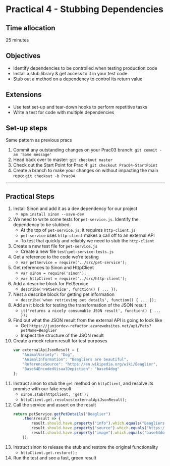 # Practical 4 - Stubbing Dependencies

## Time allocation
25 minutes

## Objectives
* Identify dependencies to be controlled when testing production code
* Install a stub library & get access to it in your test code
* Stub out a method on a dependency to control its return value

## Extensions
* Use test set-up and tear-down hooks to perform repetitive tasks
* Write a test for code with multiple dependencies

## Set-up steps
Same pattern as previous pracs
1. Commit any outstanding changes on your Prac03 branch: `git commit -am 'Some message'`
1. Head back over to master: `git checkout master`
1. Check out the Start Point for Prac 4: `git checkout Prac04-StartPoint`
1. Create a branch to make your changes on without impacting the main repo: `git checkout -b Prac04`

---

## Practical Steps
1. Install Sinon and add it as a dev dependency for our project
    - `npm install sinon --save-dev`
1. We need to write some tests for `pet-service.js`. Identify the dependency to be stubbed.
    - At the top of `pet-service.js`, it requires `http-client.js`
    - `pet-service` uses `http-client` makes a call off to an external API
    - To test that quickly and reliably we need to stub the `http-client`
1. Create a new test file for `pet-service.js`
    - Create a new file `test\pet-service-tests.js`
1. Get a reference to the code we're testing
    - `var petService = require('../src/pet-service');`
1. Get references to Sinon and HttpClient
    - `var sinon = require('sinon');`
    - `var httpClient = require('../src/http-client');`
1. Add a describe block for PetService
    - `describe('PetService', function() { ... });`
1. Nest a describe block for getting pet information
    - `describe('when retrieving pet details', function() { ... });`
1. Add an it block for testing the transformation of the JSON result
    - `it('returns a nicely consumable JSON result', function() { ... });`
1. Find out what the JSON result from the external API is going to look like
    - Get `https://juniordev-refactor.azurewebsites.net/api/Pets?petName=Beaglier`
    - Inspect the structure of the JSON result
1. Create a mock return result for test purposes
    ```javascript
    var externalApiJsonResult = {
        "AnimalVariety": "Dog",
        "AnimalInformation": "Beagliers are beautiful",
        "ReferenceSource": "https://en.wikipedia.org/wiki/Beaglier",
        "Base64EncodedVisualDepiction": "base64dog"
    };
    ```
1. Instruct sinon to stub the `get` method on `httpClient`, and resolve its promise with our fake result
    - `sinon.stub(httpClient, 'get');`
    - `httpClient.get.resolves(externalApiJsonResult);`
1. Call the service and assert on the result
    ```javascript
    return petService.getPetDetails("Beaglier")
        .then(result => {
            result.should.have.property("info").which.equals("Beagliers are beautiful");
            result.should.have.property("source").which.equals("https://en.wikipedia.org/wiki/Beaglier");
            result.should.have.property("image").which.equals("base64dog");
        });
    ```
1. Instruct sinon to release the stub and restore the original functionality
    - `httpClient.get.restore();`
1. Run the test and see a fast, green result